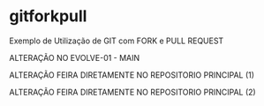 # gitforkpull
Exemplo de Utilização de GIT com FORK e PULL REQUEST

ALTERAÇÃO NO EVOLVE-01 - MAIN

ALTERAÇÃO FEIRA DIRETAMENTE NO REPOSITORIO PRINCIPAL (1)

ALTERAÇÃO FEIRA DIRETAMENTE NO REPOSITORIO PRINCIPAL (2)


